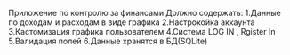 Приложение по контролю за финансами
Должно содержать:
  1.Данные по доходам и расходам в виде графика
  2.Настрокойка аккаунта
  3.Кастомизация графика пользователем
  4.Система LOG IN , Rgister In
  5.Валидация полей 
  6.Данные хранятся в БД(SQLite)
